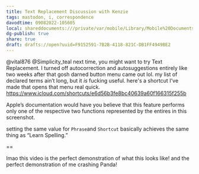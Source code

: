 ```yaml
---
title: Text Replacement Discussion with Kenzie
tags: mastodon, i, correspondence
davodtime: 09082022-105605
local: shareddocuments:///private/var/mobile/Library/Mobile%20Documents/iCloud~md~obsidian/Documents/OBSHIDDIAN/drafts/F9152591-7B2B-4118-821C-DB1FF4949BE2.md
dg-publish: true
share: true
draft: drafts://open?uuid=F9152591-7B2B-4118-821C-DB1FF4949BE2
---
```


@vital876 @Simplicity_teal next time, you might want to try Text Replacement. I turned off autocorrection and autosuggestions entirely like two weeks after that gosh darned button menu came out lol. my list of declared terms ain’t long, but it *is* fucking useful. here's a shortcut I've made that opens that menu real quick. https://www.icloud.com/shortcuts/e6d56b3fe8bc40639a60f166315f255b

Apple’s documentation would have you believe that this feature performs only one of the respective two functions represented by the entires in this screenshot.

setting the same value for `Phrase`and `Shortcut` basically achieves the same thing as “Learn Spelling.”

==

lmao this video is the perfect demonstration of what this looks like! and the perfect demonstration of me crashing Panda!

